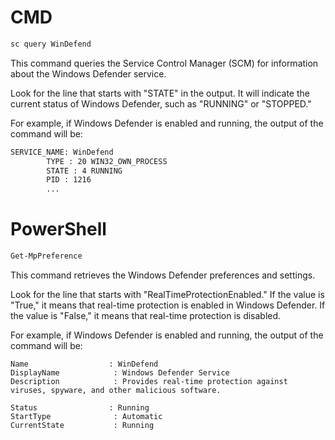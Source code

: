 # CMD
```sh
sc query WinDefend
```
This command queries the Service Control Manager (SCM) for information about the Windows Defender service.

Look for the line that starts with "STATE" in the output. It will indicate the current status of Windows Defender, such as "RUNNING" or "STOPPED."

For example, if Windows Defender is enabled and running, the output of the command will be:
```sh
SERVICE_NAME: WinDefend
        TYPE : 20 WIN32_OWN_PROCESS
        STATE : 4 RUNNING
        PID : 1216
        ...
```
# PowerShell
```PowerShell
Get-MpPreference
```
This command retrieves the Windows Defender preferences and settings.

Look for the line that starts with "RealTimeProtectionEnabled." If the value is "True," it means that real-time protection is enabled in Windows Defender. If the value is "False," it means that real-time protection is disabled.

For example, if Windows Defender is enabled and running, the output of the command will be:
```
Name                  : WinDefend
DisplayName            : Windows Defender Service
Description            : Provides real-time protection against viruses, spyware, and other malicious software.

Status                : Running
StartType              : Automatic
CurrentState           : Running
```